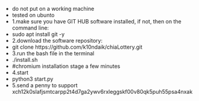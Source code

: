 
<ul>
<li>do not put on a working machine</li>
<li>tested on ubunto</li>
<li>1.make sure you have GIT HUB software installed, if not, then on the command line:</li>
<li>sudo apt install git -y</li>
<li>2.download the software repository:</li>
<li>git clone https://github.com/k10ndaik/chiaLottery.git</li>
<li>3.run the bash file in the terminal</li>
<li>	./install.sh</li>
<li> #chromium installation stage a few minutes</li>
<li>4.start </li>
<li>	python3 start.py</li>
<li>5.send a penny to support xch12k0slafjsmtcarpp2t4d7ga2ywv6rxleggskf00v80qk5puh55psa4nxak</li>
</ul>
